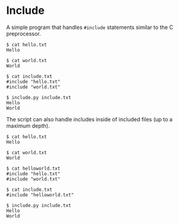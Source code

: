 # Include

A simple program that handles `#include` statements similar to the C preprocessor.

```
$ cat hello.txt
Hello

$ cat world.txt
World

$ cat include.txt
#include "hello.txt"
#include "world.txt"

$ include.py include.txt
Hello
World
```

The script can also handle includes inside of included files (up to a maximum depth).

```
$ cat hello.txt
Hello

$ cat world.txt
World

$ cat helloworld.txt
#include "hello.txt"
#include "world.txt"

$ cat include.txt
#include "helloworld.txt"

$ include.py include.txt
Hello
World
```
